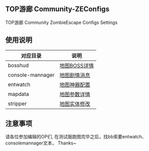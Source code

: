 ## TOP游廊 Community-ZEConfigs
TOP游廊 Community ZombieEscape Configs Settings
## 使用说明
| 对应目录             | 说明                                     |
|------------------|----------------------------------------|
| bosshud          | [地图BOSS详情](./bosshud/README.md)        |
| console-mannager | [地图剧情消息](./console-mannager/README.md) |
| entwatch         | [地图神器配置](./entwatch/README.md)         |
| mapdata          | [地图参数详情](./mapdata/README.md)          |
| stripper         | [地图实体修改](./stripper/README.md)         |
## 注意事项
请各位参加编辑的OP们, 在测试服跑图完毕之后，找bb索要entwatch、consolemannager文本，
Thanks~
